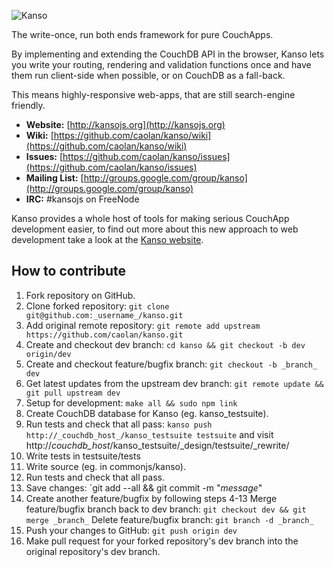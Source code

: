 ![Kanso](http://kansojs.org/images/kanso.png)

The write-once, run both ends framework for pure CouchApps.

By implementing and extending the CouchDB API in the browser, Kanso lets you write
your routing, rendering and validation functions once and have them run
client-side when possible, or on CouchDB as a fall-back.

This means highly-responsive web-apps, that are still search-engine friendly.

* __Website:__ [http://kansojs.org](http://kansojs.org)
* __Wiki:__ [https://github.com/caolan/kanso/wiki](https://github.com/caolan/kanso/wiki)
* __Issues:__ [https://github.com/caolan/kanso/issues](https://github.com/caolan/kanso/issues)
* __Mailing List:__ [http://groups.google.com/group/kanso](http://groups.google.com/group/kanso)
* __IRC:__ #kansojs on FreeNode

Kanso provides a whole host of tools for making serious CouchApp development easier,
to find out more about this new approach to web development take a look at the
[Kanso website](http://kansojs.org).

How to contribute
-----------------
1. Fork repository on GitHub.
2. Clone forked repository: `git clone git@github.com:_username_/kanso.git`
3. Add original remote repository: `git remote add upstream https://github.com/caolan/kanso.git`
4. Create and checkout dev branch: `cd kanso && git checkout -b dev origin/dev`
5. Create and checkout feature/bugfix branch: `git checkout -b _branch_ dev`
6. Get latest updates from the upstream dev branch: `git remote update && git pull upstream dev`
7. Setup for development: `make all && sudo npm link`
8. Create CouchDB database for Kanso (eg. kanso_testsuite).
9. Run tests and check that all pass: `kanso push http://_couchdb_host_/kanso_testsuite testsuite` and visit http://_couchdb_host_/kanso_testsuite/_design/testsuite/_rewrite/
10. Write tests in testsuite/tests
11. Write source (eg. in commonjs/kanso).
12. Run tests and check that all pass.
13. Save changes: `git add --all && git commit -m "_message_"
14. Create another feature/bugfix by following steps 4-13
    Merge feature/bugfix branch back to dev branch: `git checkout dev && git merge _branch_`
    Delete feature/bugfix branch: `git branch -d _branch_`
15. Push your changes to GitHub: `git push origin dev`
16. Make pull request for your forked repository's dev branch into the original repository's dev branch.